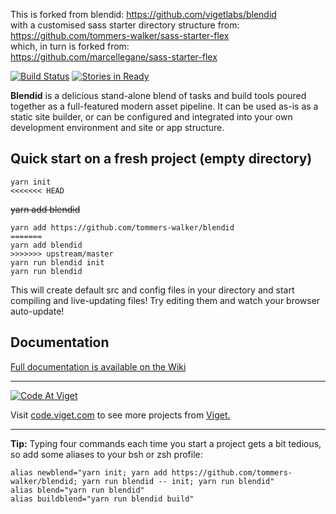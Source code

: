 This is forked from blendid: https://github.com/vigetlabs/blendid<br>with a customised sass starter directory structure from:<br>
https://github.com/tommers-walker/sass-starter-flex<br>
which, in turn is forked from:<br>
  https://github.com/marcellegane/sass-starter-flex

[![Build Status](https://travis-ci.org/vigetlabs/blendid.svg?branch=static-server)](https://travis-ci.org/vigetlabs/blendid)
[![Stories in Ready](https://badge.waffle.io/vigetlabs/blendid.png?label=ready&title=Ready)](https://waffle.io/vigetlabs/blendid)

**Blendid** is a delicious stand-alone blend of tasks and build tools poured together as a full-featured modern asset pipeline. It can be used as-is as a static site builder, or can be configured and integrated into your own development environment and site or app structure.

## Quick start on a fresh project (empty directory)
```
yarn init
<<<<<<< HEAD
```
~~yarn add blendid~~
```
yarn add https://github.com/tommers-walker/blendid
=======
yarn add blendid
>>>>>>> upstream/master
yarn run blendid init
yarn run blendid
```

This will create default src and config files in your directory and start compiling and live-updating files! Try editing them and watch your browser auto-update!

## Documentation

[Full documentation is available on the Wiki](https://github.com/vigetlabs/blendid/wiki)

***

<a href="http://code.viget.com">
  <img src="http://code.viget.com/github-banner.png" alt="Code At Viget">
</a>

Visit [code.viget.com](http://code.viget.com) to see more projects from [Viget.](https://viget.com)

***

**Tip:** Typing four commands each time you start a project gets a bit tedious, so add some aliases to your bsh or zsh profile:

```
alias newblend="yarn init; yarn add https://github.com/tommers-walker/blendid; yarn run blendid -- init; yarn run blendid"
alias blend="yarn run blendid"
alias buildblend="yarn run blendid build"
```
